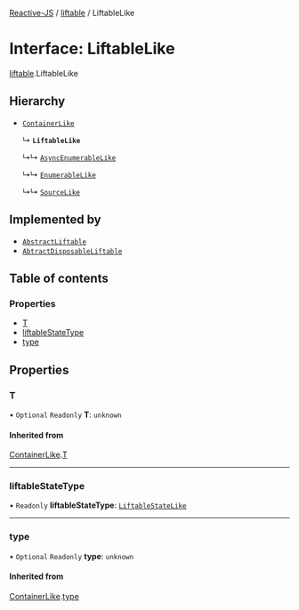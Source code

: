 [Reactive-JS](../README.md) / [liftable](../modules/liftable.md) / LiftableLike

# Interface: LiftableLike

[liftable](../modules/liftable.md).LiftableLike

## Hierarchy

- [`ContainerLike`](container.ContainerLike.md)

  ↳ **`LiftableLike`**

  ↳↳ [`AsyncEnumerableLike`](asyncEnumerable.AsyncEnumerableLike.md)

  ↳↳ [`EnumerableLike`](enumerable.EnumerableLike.md)

  ↳↳ [`SourceLike`](source.SourceLike.md)

## Implemented by

- [`AbstractLiftable`](../classes/liftable.AbstractLiftable.md)
- [`AbtractDisposableLiftable`](../classes/liftable.AbtractDisposableLiftable.md)

## Table of contents

### Properties

- [T](liftable.LiftableLike.md#t)
- [liftableStateType](liftable.LiftableLike.md#liftablestatetype)
- [type](liftable.LiftableLike.md#type)

## Properties

### T

• `Optional` `Readonly` **T**: `unknown`

#### Inherited from

[ContainerLike](container.ContainerLike.md).[T](container.ContainerLike.md#t)

___

### liftableStateType

• `Readonly` **liftableStateType**: [`LiftableStateLike`](liftable.LiftableStateLike.md)

___

### type

• `Optional` `Readonly` **type**: `unknown`

#### Inherited from

[ContainerLike](container.ContainerLike.md).[type](container.ContainerLike.md#type)
